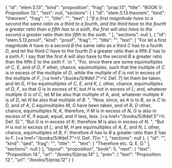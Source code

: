 {
  "id": "elem.5.13",
  "kind": "proposition",
  "frag": "prop.13",
  "title": "BOOK V: Proposition 13.",
  "text": null,
  "sections": [
    {
      "id": "elem.5.13.theorem",
      "kind": "theorem",
      "frag": "",
      "title": "",
      "text": [
        "<var>If a first magnitude have to a second the same ratio as a third to a fourth</var>, <var>and the third have to the fourth a greater ratio than a fifth has to a sixth</var>, <var>the first will also have to the second a greater ratio than the fifth to the sixth</var>. "
      ],
      "sections": null
    },
    {
      "id": "elem.5.13.proof",
      "kind": "proof",
      "frag": "",
      "title": "",
      "text": [
        "For let a first magnitude <var>A</var> have to a second <var>B</var> the same ratio as a third <var>C</var> has to a fourth <var>D</var>, and let the third <var>C</var> have to the fourth <var>D</var> a greater ratio than a fifth <var>E</var> has to a sixth <var>F</var>; I say that the first <var>A</var> will also have to the second <var>B</var> a greater ratio than the fifth <var>E</var> to the sixth <var>F</var>. \n      ",
        "For, since there are some equimultiples of <var>C</var>, <var>E</var>, and of <var>D</var>, <var>F</var> other, chance, equimultiples, such that the multiple of <var>C</var> is in excess of the multiple of <var>D</var>, while the multiple of <var>E</var> is not in excess of the multiple of <var>F</var>, [<a href=\"/books/5/#def.7\">V. Def. 7</a>] let them be taken, and let <var>G</var>, <var>H</var> be equimultiples of <var>C</var>, <var>E</var>, and <var>K</var>, <var>L</var> other, chance, equimultiples of <var>D</var>, <var>F</var>, so that <var>G</var> is in excess of <var>K</var>, but <var>H</var> is not in excess of <var>L</var>; and, whatever multiple <var>G</var> is of <var>C</var>, let <var>M</var> be also that multiple of <var>A</var>, and, whatever multiple <var>K</var> is of <var>D</var>, let <var>N</var> be also that multiple of <var>B</var>. ",
        "Now, since, as <var>A</var> is to <var>B</var>, so is <var>C</var> to <var>D</var>, and of <var>A</var>, <var>C</var> equimultiples <var>M</var>, <var>G</var> have been taken, and of <var>B</var>, <var>D</var> other, chance, equimultiples <var>N</var>, <var>K</var>, therefore, if <var>M</var> is in excess of <var>N</var>, <var>G</var> is also in excess of <var>K</var>, if equal, equal, and if less, less. [<a href=\"/books/5/#def.5\">V. Def. 5</a>] ",
        "But <var>G</var> is in excess of <var>K</var>; therefore <var>M</var> is also in excess of <var>N</var>. ",
        "But <var>H</var> is not in excess of <var>L</var>; and <var>M</var>, <var>H</var> are equimultiples of <var>A</var>, <var>E</var>, and <var>N</var>, <var>L</var> other, chance, equimultiples of <var>B</var>, <var>F</var>; therefore <var>A</var> has to <var>B</var> a greater ratio than <var>E</var> has to <var>F</var>. [<a href=\"/books/5/#def.7\">V. Def. 7</a>]\n      "
      ],
      "sections": null
    },
    {
      "id": "",
      "kind": "qed",
      "frag": "",
      "title": "",
      "text": [
        "Therefore etc. Q. E. D."
      ],
      "sections": null
    }
  ],
  "layout": "proposition",
  "book": 5,
  "next": {
    "text": "Proposition 14.",
    "url": "/books/5/prop.14"
  },
  "prev": {
    "text": "Proposition 12.",
    "url": "/books/5/prop.12"
  }
}
